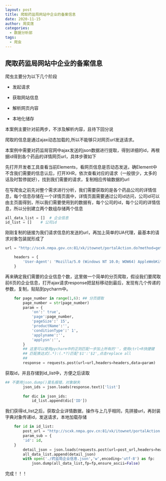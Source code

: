 ```yaml
---
layout: post
title: 爬取药监局网站中企业的备案信息
date: 2020-11-15
author: 周奕莲
categories:
  - 数据分析部
tags:
  - 爬虫
---
```



## 爬取药监局网站中企业的备案信息



爬虫主要分为以下几个阶段

* 发起请求

* 获取网站信息

* 解析网页内容

* 本地化储存

  

本案例主要针对前两步，不涉及解析内容，且待下回分说

爬取的信息是通过ajax动态加载的,所以不能够只对网页url发送请求。

本案例中需要对药监局官网中ajax发送的json数据进行提取，得到详细的id，再根据id得到各个药品的详情网页url，具体步骤如下

先打开开发者工具查看当前Elements，看网页信息是否动态发送，确Element中不含我们需要的信息认后，打开XHR，依次查看对应的请求（一般很少，太多的话及时暂停就好），找到我们需要的请求，复制相应传输数据的url

在写爬虫之前先对整个需求进行分析，我们需要获取的是各个药品公司的详情信息，每个信息存储在一个详情页面中，详情页面需要通过公司id访问，公司id可以由主页面得到，所以我们需要使用到的数据有，每个公司的id，每个公司的详情信息，所以分别建立两个数组存储两个信息

```python
all_data_list = []	# 企业信息
id_list = []	# 公司id
```





刚刚复制的链接为我们请求信息的发送的url，再加上简单的UA代理，最基本的请求对象包装就形成了

```python
url = "http://scxk.nmpa.gov.cn:81/xk/itownet/portalAction.do?method=getXkzsList"

    headers = {
        'User-Agent': 'Mozilla/5.0 (Windows NT 10.0; WOW64) AppleWebKit/537.36 (KHTML, like Gecko) Chrome/77.0.3865.35 Safari/537.36'
    }
```



再来确定我们需要的企业信息个数，这里做一个简单的分页爬取，假设我们要爬取前6页的企业信息，打开ajax请求response把鼠标移动到最后，发现有几个传递的参数，复制，贴贴到pycharm中。

```python
    for page_number in range(1,6): ## 分页提取
        page_number = str(page_number)
        param = {
            'on':' true',
            'page':page_number,
            'pageSize':' 15',
            'productName':'',
            'conditionType':' 1',
            'applyname':'',
            'applysn':'',
        }
	    ## 这里可以使用pycharm中的正则匹配一步加上所有的''，使用ctrl+R快捷键
        ## 匹配表达式(.*):(.*?)匹配'$1':'$2',点击replace all
        ##
        response = requests.post(url=url,headers=headers,data=param)	# requests对象封装并发送请求
```



获取id，并且存储到id_list中，方便之后读取

```python
## 不要用json.dump()莫名报错，对象缺失
        json_ids = json.loads(response.text)['list']
    
        for dic in json_ids:
            id_list.append(dic['ID'])
```



我们获得id_list之后，获取企业详情数据，操作与上几乎相同，先拼接url，再封装字典对象传递id，发送请求，本地加载存储

```python
    for id in id_list:
        post_url = "http://scxk.nmpa.gov.cn:81/xk/itownet/portalAction.do?method=getXkzsById"
        param_sub = {
        'id': id,
    }
        detail_json = json.loads(requests.post(url=post_url,headers=headers,data=param_sub).text)
        all_data_list.append(detail_json)
        with open('./药监局企业信息.json','w',encoding='utf-8') as fp:
            json.dump(all_data_list,fp=fp,ensure_ascii=False)
```



完成！！！

